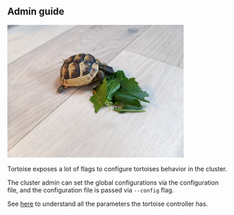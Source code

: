 ## Admin guide

<img alt="Tortoise" src="images/eating.jpg" width="400px"/>

Tortoise exposes a lot of flags to configure tortoises behavior in the cluster.

The cluster admin can set the global configurations via the configuration file,
and the configuration file is passed via `--config` flag.

See [here](https://pkg.go.dev/github.com/mercari/tortoise/pkg/config#Config) to understand all the parameters the tortoise controller has.